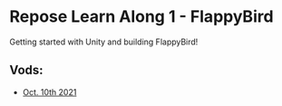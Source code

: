 # Repose Learn Along 1 - FlappyBird
Getting started with Unity and building FlappyBird!

## Vods:
- [Oct. 10th 2021](https://www.youtube.com/watch?v=lDvklLgzm9A)
